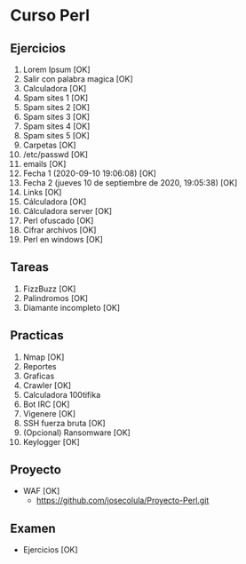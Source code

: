 # Curso Perl

## Ejercicios
1. Lorem Ipsum [OK]
2. Salir con palabra magica [OK]
3. Calculadora [OK]
4. Spam sites 1 [OK]
5. Spam sites 2 [OK]
6. Spam sites 3 [OK]
7. Spam sites 4  [OK]
8. Spam sites 5 [OK]
9. Carpetas [OK] 
10. /etc/passwd [OK]
11. emails [OK]
12. Fecha 1 (2020-09-10 19:06:08) [OK]
13. Fecha 2 (jueves 10 de septiembre de 2020, 19:05:38) [OK]
14. Links [OK]
15. Cálculadora [OK]
16. Cálculadora server [OK]
17. Perl ofuscado [OK]
18. Cifrar archivos [OK]
19. Perl en windows [OK]

## Tareas
1. FizzBuzz [OK]
1. Palindromos [OK]
1. Diamante incompleto [OK]

## Practicas
1. Nmap [OK]
2. Reportes 
3. Graficas
4. Crawler [OK]
5. Calculadora 100tifika
6. Bot IRC [OK]
7. Vigenere [OK]
8. SSH fuerza bruta [OK]
9. (Opcional) Ransomware [OK]
10. Keylogger [OK]

## Proyecto
+ WAF [OK]
    + https://github.com/josecolula/Proyecto-Perl.git

## Examen
+ Ejercicios [OK]